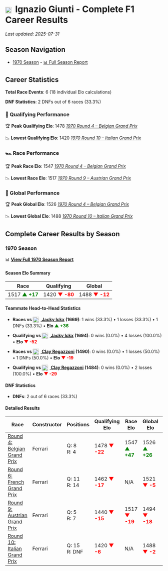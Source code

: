 # <img src="https://upload.wikimedia.org/wikipedia/commons/0/03/Flag_of_Italy.svg" alt="Italy" width="20" height="auto" style="vertical-align: middle; margin-right: 5px;" onerror="this.outerHTML='🇮🇹'; this.style.marginRight='5px';"/> Ignazio Giunti - Complete F1 Career Results

*Last updated: 2025-07-31*

## Season Navigation

- [1970 Season](#1970-season) - [📊 Full Season Report](../seasons/1970-season-report)

## Career Statistics

**Total Race Events**: 6 (18 individual Elo calculations)

**DNF Statistics**: 2 DNFs out of 6 races (33.3%)

### 🏁 Qualifying Performance

🏆 **Peak Qualifying Elo**: 1478
   *[1970 Round 4 – Belgian Grand Prix](../seasons/1970-season-report#round-4-belgian-grand-prix)*

📉 **Lowest Qualifying Elo**: 1420
   *[1970 Round 10 – Italian Grand Prix](../seasons/1970-season-report#round-10-italian-grand-prix)*

### 🏎️ Race Performance

🏆 **Peak Race Elo**: 1547
   *[1970 Round 4 – Belgian Grand Prix](../seasons/1970-season-report#round-4-belgian-grand-prix)*

📉 **Lowest Race Elo**: 1517
   *[1970 Round 9 – Austrian Grand Prix](../seasons/1970-season-report#round-9-austrian-grand-prix)*

### 🌟 Global Performance

🏆 **Peak Global Elo**: 1526
   *[1970 Round 4 – Belgian Grand Prix](../seasons/1970-season-report#round-4-belgian-grand-prix)*

📉 **Lowest Global Elo**: 1488
   *[1970 Round 10 – Italian Grand Prix](../seasons/1970-season-report#round-10-italian-grand-prix)*


## Complete Career Results by Season

### 1970 Season

📊 **[View Full 1970 Season Report](../seasons/1970-season-report)**

#### Season Elo Summary

| Race | Qualifying | Global |
|------|------------|--------|
| 1517 **<span style="color: green;">▲ +17</span>** | 1420 **<span style="color: red;">▼ -80</span>** | 1488 **<span style="color: red;">▼ -12</span>** |

#### Teammate Head-to-Head Statistics

- **Races vs [<img src="https://upload.wikimedia.org/wikipedia/commons/6/65/Flag_of_Belgium.svg" alt="Belgium" width="20" height="auto" style="vertical-align: middle; margin-right: 5px;" onerror="this.outerHTML='🇧🇪'; this.style.marginRight='5px';"/> Jacky Ickx](jacky-ickx) (1669)**: 1 wins (33.3%) • 1 losses (33.3%) • 1 DNFs (33.3%) • **Elo <span style="color: green;">▲ +36</span>**
- **Qualifying vs [<img src="https://upload.wikimedia.org/wikipedia/commons/6/65/Flag_of_Belgium.svg" alt="Belgium" width="20" height="auto" style="vertical-align: middle; margin-right: 5px;" onerror="this.outerHTML='🇧🇪'; this.style.marginRight='5px';"/> Jacky Ickx](jacky-ickx) (1694)**: 0 wins (0.0%) • 4 losses (100.0%) • **Elo <span style="color: red;">▼ -52</span>**

- **Races vs [<img src="https://upload.wikimedia.org/wikipedia/commons/f/f3/Flag_of_Switzerland.svg" alt="Switzerland" width="20" height="auto" style="vertical-align: middle; margin-right: 5px;" onerror="this.outerHTML='🇨🇭'; this.style.marginRight='5px';"/> Clay Regazzoni](clay-regazzoni) (1490)**: 0 wins (0.0%) • 1 losses (50.0%) • 1 DNFs (50.0%) • **Elo <span style="color: red;">▼ -19</span>**
- **Qualifying vs [<img src="https://upload.wikimedia.org/wikipedia/commons/f/f3/Flag_of_Switzerland.svg" alt="Switzerland" width="20" height="auto" style="vertical-align: middle; margin-right: 5px;" onerror="this.outerHTML='🇨🇭'; this.style.marginRight='5px';"/> Clay Regazzoni](clay-regazzoni) (1484)**: 0 wins (0.0%) • 2 losses (100.0%) • **Elo <span style="color: red;">▼ -29</span>**

#### DNF Statistics

- **DNFs**: 2 out of 6 races (33.3%)

#### Detailed Results

| Race | Constructor | Positions | Qualifying Elo | Race Elo | Global Elo | Teammate |
|------|-------------|-----------|----------------|----------|------------|----------|
| [Round 4: Belgian Grand Prix](../seasons/1970-season-report#round-4-belgian-grand-prix) | Ferrari | Q: 8<br/>R: 4 | 1478 **<span style="color: red;">▼ -22</span>** | 1547 **<span style="color: green;">▲ +47</span>** | 1526 **<span style="color: green;">▲ +26</span>** | [<img src="https://upload.wikimedia.org/wikipedia/commons/6/65/Flag_of_Belgium.svg" alt="Belgium" width="20" height="auto" style="vertical-align: middle; margin-right: 5px;" onerror="this.outerHTML='🇧🇪'; this.style.marginRight='5px';"/> Jacky Ickx](jacky-ickx)<br/>Q: 4<br/>R: 8 |
| [Round 6: French Grand Prix](../seasons/1970-season-report#round-6-french-grand-prix) | Ferrari | Q: 11<br/>R: 14 | 1462 **<span style="color: red;">▼ -17</span>** | N/A | 1521 **<span style="color: red;">▼ -5</span>** | [<img src="https://upload.wikimedia.org/wikipedia/commons/6/65/Flag_of_Belgium.svg" alt="Belgium" width="20" height="auto" style="vertical-align: middle; margin-right: 5px;" onerror="this.outerHTML='🇧🇪'; this.style.marginRight='5px';"/> Jacky Ickx](jacky-ickx)<br/>Q: 1<br/>R: DNF |
| [Round 9: Austrian Grand Prix](../seasons/1970-season-report#round-9-austrian-grand-prix) | Ferrari | Q: 5<br/>R: 7 | 1440 **<span style="color: red;">▼ -15</span>** | 1517 **<span style="color: red;">▼ -19</span>** | 1494 **<span style="color: red;">▼ -18</span>** | [<img src="https://upload.wikimedia.org/wikipedia/commons/6/65/Flag_of_Belgium.svg" alt="Belgium" width="20" height="auto" style="vertical-align: middle; margin-right: 5px;" onerror="this.outerHTML='🇧🇪'; this.style.marginRight='5px';"/> Jacky Ickx](jacky-ickx)<br/>Q: 3<br/>R: 1 |
| [Round 10: Italian Grand Prix](../seasons/1970-season-report#round-10-italian-grand-prix) | Ferrari | Q: 15<br/>R: DNF | 1420 **<span style="color: red;">▼ -6</span>** | N/A | 1488 **<span style="color: red;">▼ -2</span>** | [<img src="https://upload.wikimedia.org/wikipedia/commons/f/f3/Flag_of_Switzerland.svg" alt="Switzerland" width="20" height="auto" style="vertical-align: middle; margin-right: 5px;" onerror="this.outerHTML='🇨🇭'; this.style.marginRight='5px';"/> Clay Regazzoni](clay-regazzoni)<br/>Q: 3<br/>R: 1 |

